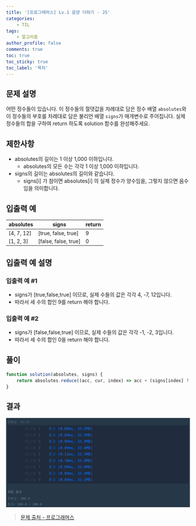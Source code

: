 ```yaml
---
title: '[프로그래머스] Lv.1 음양 더하기 - JS'
categories:
    - TIL
tags:
    - 알고리즘
author_profile: false
comments: true
toc: true
toc_sticky: true
toc_label: '목차'
---
```


## 문제 설명
어떤 정수들이 있습니다. 이 정수들의 절댓값을 차례대로 담은 정수 배열 `absolutes`와 이 정수들의 부호를 차례대로 담은 불리언 배열 `signs`가 매개변수로 주어집니다. 실제 정수들의 합을 구하여 return 하도록 solution 함수를 완성해주세요.

## 제한사항
* absolutes의 길이는 1 이상 1,000 이하입니다.
  * absolutes의 모든 수는 각각 1 이상 1,000 이하입니다.
* signs의 길이는 absolutes의 길이와 같습니다.
  * signs[i] 가 참이면 absolutes[i] 의 실제 정수가 양수임을, 그렇지 않으면 음수임을 의미합니다.

## 입출력 예

| absolutes   | signs                | return |
|-------------|----------------------|--------|
| [4, 7, 12]  | [true, false, true]  | 9      |
| [1, 2, 3]   | [false, false, true] | 0      |

## 입출력 예 설명
### 입출력 예 #1
* signs가 [true,false,true] 이므로, 실제 수들의 값은 각각 4, -7, 12입니다.
* 따라서 세 수의 합인 9를 return 해야 합니다.

### 입출력 예 #2
* signs가 [false,false,true] 이므로, 실제 수들의 값은 각각 -1, -2, 3입니다.
* 따라서 세 수의 합인 0을 return 해야 합니다.

## 풀이
```javascript
function solution(absolutes, signs) {
    return absolutes.reduce((acc, cur, index) => acc + (signs[index] ? cur : -cur), 0);
}
```

## 결과
![result](/assets/images/2023/08/21/algorithm-17-result.png)

>[문제 출처 - 프로그래머스](https://school.programmers.co.kr/learn/courses/30/lessons/76501)